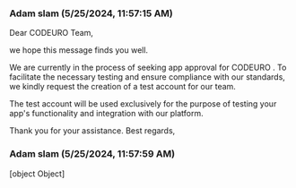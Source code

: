 ### Adam slam (5/25/2024, 11:57:15 AM)

Dear CODEURO Team,

we hope this message finds you well.

We are currently in the process of seeking app approval for CODEURO . To facilitate the necessary testing and ensure compliance with our standards, we kindly request the creation of a test account for our team.

The test account will be used exclusively for the purpose of testing your app's functionality and integration with our platform. 

Thank you for your assistance. 
Best regards,

### Adam slam (5/25/2024, 11:57:59 AM)

[object Object]
